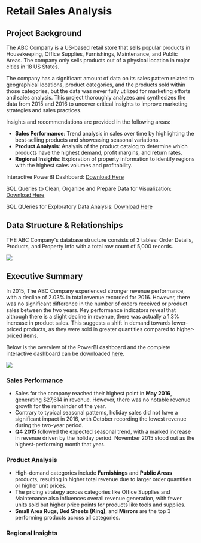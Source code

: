 # Retail Sales Analysis

## Project Background
The ABC Company is a US-based retail store that sells popular products in Housekeeping, Office Supplies, Furnishings, Maintenance, and Public Areas. The company only sells products out of a physical location in major cities in 18 US States. 

The company has a significant amount of data on its sales pattern related to geographical locations, product categories, and the products sold within those categories, but the data was never fully utilized for marketing efforts and sales analysis. This project thoroughly analyzes and synthesizes the data from 2015 and 2016 to uncover critical insights to improve marketing strategies and sales practices. 

Insights and recommendations are provided in the following areas:

- **Sales Performance**: Trend analysis in sales over time by highlighting the best-selling products and showcasing seasonal variations.
- **Product Analysis**: Analysis of the product catalog to determine which products have the highest demand, profit margins, and return rates.
- **Regional Insights**: Exploration of property information to identify regions with the highest sales volumes and profitability.

Interactive PowerBI Dashboard: [Download Here](https://github.com/ayeshamala/retailsales/blob/main/Retail_Sales_Visualization.pbix)

SQL Queries to Clean, Organize and Prepare Data for Visualization: [Download Here](https://github.com/ayeshamala/retailsales/blob/main/retail_store_dashboard_prep.sql)

SQL QUeries for Exploratory Data Analysis: [Download Here](https://github.com/ayeshamala/retailsales/blob/main/retail_store_EDA.sql)

## Data Structure & Relationships

THE ABC Company's database structure consists of 3 tables: Order Details, Products, and Property Info with a total row count of 5,000 records.

![](https://github.com/ayeshamala/retailsales/blob/main/Entity%20Relationship%20Diagram.png)

## Executive Summary
In 2015, The ABC Company experienced stronger revenue performance, with a decline of 2.03% in total revenue recorded for 2016. However, there was no significant difference in the number of orders received or product sales between the two years. Key performance indicators reveal that although there is a slight decline in revenue, there was actually a 1.3% increase in product sales. This suggests a shift in demand towards lower-priced products, as they were sold in greater quantities compared to higher-priced items.

Below is the overview of the PowerBI dashboard and the complete interactive dashboard can be downloaded [here](https://github.com/ayeshamala/retailsales/blob/main/Retail_Sales_Visualization.pbix).

![](https://github.com/ayeshamala/retailsales/blob/main/Retail_Sales_Dashboard.PNG)

### Sales Performance
- Sales for the company reached their highest point in **May 2016**, generating $27,614 in revenue. However, there was no notable revenue growth for the remainder of the year.
- Contrary to typical seasonal patterns, holiday sales did not have a significant impact in 2016, with October recording the lowest revenue during the two-year period.
- **Q4 2015** followed the expected seasonal trend, with a marked increase in revenue driven by the holiday period. November 2015 stood out as the highest-performing month that year.


### Product Analysis
- High-demand categories include **Furnishings** and **Public Areas** products, resulting in higher total revenue due to larger order quantities or higher unit prices.
- The pricing strategy across categories like Office Supplies and Maintenance also influences overall revenue generation, with fewer units sold but higher price points for products like tools and supplies.
- **Small Area Rugs, Bed Sheets (King)**, and **Mirrors** are the top 3 performing products across all categories.

### Regional Insights




